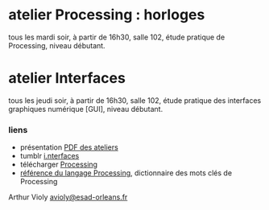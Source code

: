atelier Processing : horloges
================

tous les mardi soir, à partir de 16h30, salle 102, 
étude pratique de Processing, niveau débutant. 


atelier Interfaces
================

tous les jeudi soir, à partir de 16h30, salle 102, 
étude pratique des interfaces graphiques numérique [GUI], niveau débutant.


### liens

- présentation [PDF des ateliers](documents/ateliers-2013-ESAD.pdf)
- tumblr [i.nterfaces](http://i.nterfaces.org)
- télécharger [Processing](http://processing.org)
- [référence du langage Processing](http://processing.org/reference/), dictionnaire des mots clés de Processing 

Arthur Violy avioly@esad-orleans.fr


